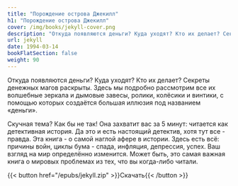 ```yaml
---
title: "Порождение острова Джекилл"
h1: "Порождение острова Джекилл"
cover: /img/books/jekyll-cover.png
description: "Откуда появляются деньги? Куда уходят? Кто их делает? Секреты денежных магов раскрыты."
url: jekyll
date: 1994-03-14
bookFlatSection: false
weight: 90
---
```


Откуда появляются деньги? Куда уходят? Кто их делает? Секреты денежных магов раскрыты. Здесь мы подробно рассмотрим все их волшебные зеркала и дымовые завесы, ролики, колёсики и винтики, с помощью которых создаётся большая иллюзия под названием «деньги».

Скучная тема? Как бы не так! Она захватит вас за 5 минут: читается как детективная история. Да это и есть настоящий детектив, хотя тут все - правда. Эта книга - о самой наглой афере в истории. Здесь есть всё: причины войн, циклы бума - спада, инфляция, депрессия, успех. Ваш взгляд на мир определённо изменится. Может быть, это самая важная книга о мировых проблемах из тех, что вы когда-либо читали.

{{< button href="/epubs/jekyll.zip" >}}Скачать{{< /button >}}
